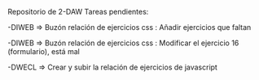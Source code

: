 Repositorio de 2-DAW
Tareas pendientes:

-DIWEB => Buzón relación de ejercicios css : Añadir ejercicios que faltan

-DIWEB => Buzón relación de ejercicios css : Modificar el ejercicio 16 (formulario), está mal

-DWECL => Crear y subir la relación de ejercicios de javascript
